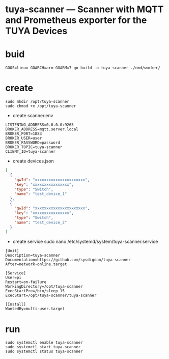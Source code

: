 # tuya-scanner — Scanner with MQTT and Prometheus exporter for the TUYA Devices

# buid
```
GOOS=linux GOARCH=arm GOARM=7 go build -o tuya-scanner ./cmd/worker/
```

# create
```
sudo mkdir /opt/tuya-scanner
sudo chmod +x /opt/tuya-scanner
```

- create scanner.env 
```
LISTENING_ADDRESS=0.0.0.0:9265
BROKER_ADDRESS=mqtt.server.local
BROKER_PORT=1883
BROKER_USER=user
BROKER_PASSWORD=password
BROKER_TOPIC=tuya-scanner
CLIENT_ID=tuya-scanner
```

- create devices.json
```json
[
  {
    "gwId": "xxxxxxxxxxxxxxxxxxxxxx",
    "key": "xxxxxxxxxxxxxxxx",
    "type": "Switch",
    "name": "test_device_1"
  },
  {
    "gwId": "xxxxxxxxxxxxxxxxxxxxxx",
    "key": "xxxxxxxxxxxxxxxx",
    "type": "Switch",
    "name": "test_device_2"
  }
]
```

- create service
sudo nano /etc/systemd/system/tuya-scanner.service

```
[Unit]
Description=tuya-scanner
Documentation=https://github.com/sysdigdan/tuya-scanner
After=network-online.target

[Service]
User=pi
Restart=on-failure
WorkingDirectory=/opt/tuya-scanner
ExecStartPre=/bin/sleep 15
ExecStart=/opt/tuya-scanner/tuya-scanner

[Install]
WantedBy=multi-user.target
```

# run
```
sudo systemctl enable tuya-scanner
sudo systemctl start tuya-scanner
sudo systemctl status tuya-scanner
```